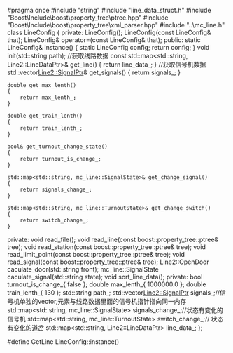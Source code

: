 #pragma once
#include "string"
#include "line_data_struct.h"
#include "Boost\Include\boost\property_tree\ptree.hpp"
#include "Boost\Include\boost\property_tree\xml_parser.hpp"
#include "..\mc_line.h"
class LineConfig
{
private:
	LineConfig();
	LineConfig(const LineConfig& that);
	LineConfig& operator=(const LineConfig& that);
public:
	static LineConfig& instance()
	{
		static LineConfig config;
		return config;
	}
	void init(std::string path);
	//获取线路数据
	const std::map<std::string, Line2::LineDataPtr>& get_line()
	{
		return line_data_;
	}
	//获取信号机数据
	std::vector<Line2::SignalPtr>& get_signals()
	{
		return signals_;
	}

	double get_max_lenth()
	{
		return max_lenth_;
	}

	double get_train_lenth()
	{
		return train_lenth_;
	}

	bool& get_turnout_change_state()
	{
		return turnout_is_change_;
	}

	std::map<std::string, mc_line::SignalState>& get_change_signal()
	{
		return signals_change_;
	}

	std::map<std::string, mc_line::TurnoutState>& get_change_switch()
	{
		return switch_change_;
	}

private:
	void read_file();
	void read_line(const boost::property_tree::ptree& tree);
	void read_station(const boost::property_tree::ptree& tree);
	void read_limit_point(const boost::property_tree::ptree& tree);
	void read_signal(const boost::property_tree::ptree& tree);
	Line2::OpenDoor caculate_door(std::string front);
	mc_line::SignalState caculate_signal(std::string state);
	void sort_line_data();
private:
	bool													turnout_is_change_{ false };
	double													max_lenth_{ 1000000.0 };
	double													train_lenth_{ 130 };
	std::string												path_;
	std::vector<Line2::SignalPtr>							signals_;//信号机单独的vector,元素与线路数据里面的信号机指针指向同一内存
	std::map<std::string, mc_line::SignalState>				signals_change_;//状态有变化的信号机
	std::map<std::string, mc_line::TurnoutState>			switch_change_;// 状态有变化的道岔
	std::map<std::string, Line2::LineDataPtr>				line_data_;
};

#define GetLine LineConfig::instance()
